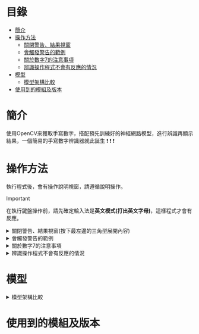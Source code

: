 # 目錄
- [簡介](#簡介)
- [操作方法](#操作方法)
   - [關閉警告、結果視窗](#關閉警告、結果視窗)
   - [會觸發警告的範例](#會觸發警告的範例)
   - [關於數字7的注意事項](#關於數字7的注意事項)
   - [辨識操作程式不會有反應的情況](#辨識操作程式不會有反應的情況)
- [模型](#模型)
   - [模型架構比較](#模型架構比較)
- [使用到的模組及版本](#使用到的模組及版本)
# 簡介
 使用OpenCV來獲取手寫數字，搭配預先訓練好的神經網路模型，進行辨識再顯示結果，一個簡易的手寫數字辨識器就此誕生 :exclamation: :exclamation: :exclamation:
# 操作方法
 執行程式後，會有操作說明視窗，請遵循說明操作。
> [!IMPORTANT]
> 在執行鍵盤操作前，請先確定輸入法是**英文模式(打出英文字母)**，這樣程式才會有反應。
<details>
 <a name="關閉警告、結果視窗"></a>
 <summary>關閉警告、結果視窗(按下最左邊的三角型展開內容)</summary>

 有以下兩種方式:\
 1. 按下視窗右上角的X。![image](/picture/x按鈕.png)
 2. 按下任意鍵
 **(推薦使用此方式)**。\
 **若使用方式1的話，_所有鍵盤操作必須按2次，程式才會有反應_**，因此建議使用方法2。

</details>
<details>
 <a name="會觸發警告的範例"></a>                            
 <summary>會觸發警告的範例</summary>

 1. 一位數時:書寫數字5的過程不連續，有斷點。\
 ![image](/picture/觸發警告範例/1-0.bmp)
 2. 二位數時:數字歪斜+間隔過近。\
 ![image](/picture/觸發警告範例/2-0.png)

</details>
<details>
   <a name="關於數字7的注意事項"></a> 
   <summary>關於數字7的注意事項</summary>

   1. 一位數時:書寫過程不連續有斷點，**絕對會辨識錯誤**，辨識成二位數。\
   ![image](/picture/數字7注意事項/1.bmp)
   2. 二位數時:此情況下進行辨識操作，程式不會有任反應，直到你清除重寫，再進行辨識操作。\
   ![image](/picture/數字7注意事項/2.png)
    
</details>
<details>
 <a name="辨識操作程式不會有反應的情況"></a>
 <summary>辨識操作程式不會有反應的情況</summary>

 1. 輸入法為中文模式，程式無法偵測到你給予的指令。
 2. 程式判定目前書寫的數字超過2位數，幾使是一點程式仍然會判定為一位。\
 ![image](/picture/沒反應情況/0.png) ![image](/picture/沒反應情況/1.png)

</details>

# 模型
<details>
   <a name="模型架構比較"></a> 
   <summary>模型架構比較</summary>

   ![image](/picture/架構比較.bmp)\
   :large_orange_diamond: 架構設計順序: 架構1:arrow_right:架構2:arrow_right:架構3\
   :large_orange_diamond: 對於ELAN:\
    :small_orange_diamond: 架構1: 使用1x1捲積進行分割。\
    :small_orange_diamond: 架構2,3: 使用自定義層進行分割，而且不涉及任何參數的訓練。
   
</details>

# 使用到的模組及版本
